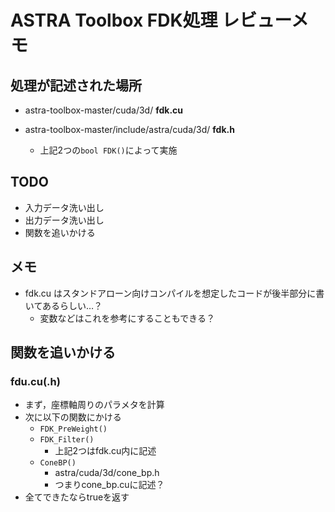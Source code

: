 # ASTRA Toolbox FDK処理 レビューメモ

## 処理が記述された場所

- astra-toolbox-master/cuda/3d/ **fdk.cu**

- astra-toolbox-master/include/astra/cuda/3d/ **fdk.h**
  - 上記2つの`bool FDK()`によって実施

## TODO

- 入力データ洗い出し
- 出力データ洗い出し
- 関数を追いかける

## メモ

- fdk.cu はスタンドアローン向けコンパイルを想定したコードが後半部分に書いてあるらしい…？
  - 変数などはこれを参考にすることもできる？

## 関数を追いかける

### fdu.cu(.h)

- まず，座標軸周りのパラメタを計算
- 次に以下の関数にかける
  - `FDK_PreWeight()`
  - `FDK_Filter()`
    - 上記2つはfdk.cu内に記述
  - `ConeBP()`
    - astra/cuda/3d/cone_bp.h
    - つまりcone_bp.cuに記述？
- 全てできたならtrueを返す